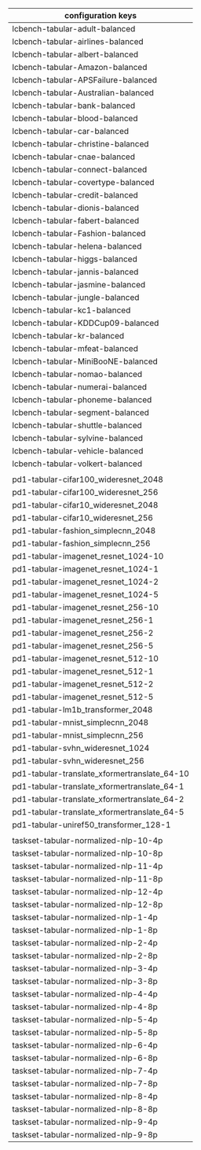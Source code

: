 | configuration keys |
|--|
| lcbench-tabular-adult-balanced |
| lcbench-tabular-airlines-balanced |
| lcbench-tabular-albert-balanced |
| lcbench-tabular-Amazon-balanced |
| lcbench-tabular-APSFailure-balanced |
| lcbench-tabular-Australian-balanced |
| lcbench-tabular-bank-balanced |
| lcbench-tabular-blood-balanced |
| lcbench-tabular-car-balanced |
| lcbench-tabular-christine-balanced |
| lcbench-tabular-cnae-balanced |
| lcbench-tabular-connect-balanced |
| lcbench-tabular-covertype-balanced |
| lcbench-tabular-credit-balanced |
| lcbench-tabular-dionis-balanced |
| lcbench-tabular-fabert-balanced |
| lcbench-tabular-Fashion-balanced |
| lcbench-tabular-helena-balanced |
| lcbench-tabular-higgs-balanced |
| lcbench-tabular-jannis-balanced |
| lcbench-tabular-jasmine-balanced |
| lcbench-tabular-jungle-balanced |
| lcbench-tabular-kc1-balanced |
| lcbench-tabular-KDDCup09-balanced |
| lcbench-tabular-kr-balanced |
| lcbench-tabular-mfeat-balanced |
| lcbench-tabular-MiniBooNE-balanced |
| lcbench-tabular-nomao-balanced |
| lcbench-tabular-numerai-balanced |
| lcbench-tabular-phoneme-balanced |
| lcbench-tabular-segment-balanced |
| lcbench-tabular-shuttle-balanced |
| lcbench-tabular-sylvine-balanced |
| lcbench-tabular-vehicle-balanced |
| lcbench-tabular-volkert-balanced |
| |
| pd1-tabular-cifar100_wideresnet_2048 |
| pd1-tabular-cifar100_wideresnet_256 |
| pd1-tabular-cifar10_wideresnet_2048 |
| pd1-tabular-cifar10_wideresnet_256 |
| pd1-tabular-fashion_simplecnn_2048 |
| pd1-tabular-fashion_simplecnn_256 |
| pd1-tabular-imagenet_resnet_1024-10 |
| pd1-tabular-imagenet_resnet_1024-1 |
| pd1-tabular-imagenet_resnet_1024-2 |
| pd1-tabular-imagenet_resnet_1024-5 |
| pd1-tabular-imagenet_resnet_256-10 |
| pd1-tabular-imagenet_resnet_256-1 |
| pd1-tabular-imagenet_resnet_256-2 |
| pd1-tabular-imagenet_resnet_256-5 |
| pd1-tabular-imagenet_resnet_512-10 |
| pd1-tabular-imagenet_resnet_512-1 |
| pd1-tabular-imagenet_resnet_512-2 |
| pd1-tabular-imagenet_resnet_512-5 |
| pd1-tabular-lm1b_transformer_2048 |
| pd1-tabular-mnist_simplecnn_2048 |
| pd1-tabular-mnist_simplecnn_256 |
| pd1-tabular-svhn_wideresnet_1024 |
| pd1-tabular-svhn_wideresnet_256 |
| pd1-tabular-translate_xformertranslate_64-10 |
| pd1-tabular-translate_xformertranslate_64-1 |
| pd1-tabular-translate_xformertranslate_64-2 |
| pd1-tabular-translate_xformertranslate_64-5 |
| pd1-tabular-uniref50_transformer_128-1 |
| |
| taskset-tabular-normalized-nlp-10-4p |
| taskset-tabular-normalized-nlp-10-8p |
| taskset-tabular-normalized-nlp-11-4p |
| taskset-tabular-normalized-nlp-11-8p |
| taskset-tabular-normalized-nlp-12-4p |
| taskset-tabular-normalized-nlp-12-8p |
| taskset-tabular-normalized-nlp-1-4p |
| taskset-tabular-normalized-nlp-1-8p |
| taskset-tabular-normalized-nlp-2-4p |
| taskset-tabular-normalized-nlp-2-8p |
| taskset-tabular-normalized-nlp-3-4p |
| taskset-tabular-normalized-nlp-3-8p |
| taskset-tabular-normalized-nlp-4-4p |
| taskset-tabular-normalized-nlp-4-8p |
| taskset-tabular-normalized-nlp-5-4p |
| taskset-tabular-normalized-nlp-5-8p |
| taskset-tabular-normalized-nlp-6-4p |
| taskset-tabular-normalized-nlp-6-8p |
| taskset-tabular-normalized-nlp-7-4p |
| taskset-tabular-normalized-nlp-7-8p |
| taskset-tabular-normalized-nlp-8-4p |
| taskset-tabular-normalized-nlp-8-8p |
| taskset-tabular-normalized-nlp-9-4p |
| taskset-tabular-normalized-nlp-9-8p |

